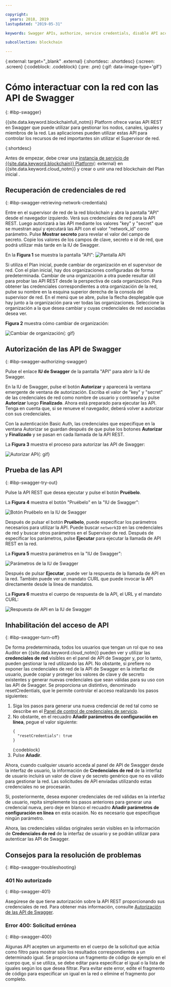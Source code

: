 ```yaml
---

copyright:
  years: 2018, 2019
lastupdated: "2019-05-31"

keywords: Swagger APIs, authorize, service credentials, disable API access, IBM Cloud

subcollection: blockchain

---
```


{:external: target="_blank" .external}
{:shortdesc: .shortdesc}
{:screen: .screen}
{:codeblock: .codeblock}
{:pre: .pre}
{:gif: data-image-type='gif'}

# Cómo interactuar con la red con las API de Swagger
{: #ibp-swagger}

{{site.data.keyword.blockchainfull_notm}} Platform ofrece varias API REST en Swagger que puede utilizar para gestionar los nodos, canales, iguales y miembros de la red. Las aplicaciones pueden utilizar estas API para controlar los recursos de red importantes sin utilizar el Supervisor de red.

{:shortdesc}

Antes de empezar, debe crear una [instancia de servicio de {{site.data.keyword.blockchain}} Platform](https://cloud.ibm.com/catalog/services/ibm-blockchain-5-prod){: external} en {{site.data.keyword.cloud_notm}} y crear o unir una red blockchain del Plan inicial <!--or Enterprise Plan -->.


## Recuperación de credenciales de red
{: #ibp-swagger-retrieving-network-credentials}

Entre en el supervisor de red de la red blockchain y abra la pantalla "API" desde el navegador izquierdo. Verá sus credenciales de red para la API REST. Luego autorizará a las API mediante los valores "key" y "secret" que se muestran aquí y ejecutará las API con el valor "network_id" como parámetro. Pulse **Mostrar secreto** para revelar el valor del campo de secreto. Copie los valores de los campos de clave, secreto e id de red, que podrá utilizar más tarde en la IU de Swagger.

En la **Figura 1** se muestra la pantalla "API":
![Pantalla API](../images/API_screen_starter.png "Pantalla API")

Si utiliza el Plan inicial, puede cambiar de organización en el supervisor de red. Con el plan inicial, hay dos organizaciones configuradas de forma predeterminada. Cambiar de una organización a otra puede resultar útil para probar las API REST desde la perspectiva de cada organización. Para obtener las credenciales correspondientes a otra organización de la red, pulse su nombre en la esquina superior derecha de la consola del supervisor de red. En el menú que se abre, pulse la flecha desplegable que hay junto a la organización para ver todas las organizaciones. Seleccione la organización a la que desea cambiar y cuyas credenciales de red asociadas desea ver.

**Figura 2** muestra cómo cambiar de organización:

![Cambiar de organización](../images/switch_orgs_starter.gif "Cambiar de organización"){: gif}


## Autorización de las API de Swagger
{: #ibp-swagger-authorizing-swagger}

Pulse el enlace **IU de Swagger** de la pantalla "API" para abrir la IU de Swagger.  

En la IU de Swagger, pulse el botón **Autorizar** y aparecerá la ventana emergente de ventana de autorización. Escriba el valor de "key" y "secret" de las credenciales de red como nombre de usuario y contraseña y pulse **Autorizar** luego **Finalizado**. Ahora está preparado para ejecutar las API. Tenga en cuenta que, si se renueve el navegador, deberá volver a autorizar con sus credenciales.

Con la autenticación Basic Auth, las credenciales que especifique en la ventana Autorizar se guardan después de que pulse los botones **Autorizar** y **Finalizado** y se pasan en cada llamada de la API REST.

La **Figura 3** muestra el proceso para autorizar las API de Swagger:

![Autorizar API](../images/swaggerUIAuthorize.gif "Autorizar API"){: gif}


## Prueba de las API
{: #ibp-swagger-try-out}

Pulse la API REST que desea ejecutar y pulse el botón **Pruébelo**.

La **Figura 4** muestra el botón "Pruébelo" en la "IU de Swagger":

![Botón Pruébelo en la IU de Swagger](../images/swaggerUITryItOut.png "Botón Pruébelo en la IU de Swagger")

Después de pulsar el botón **Pruébelo**, puede especificar los parámetros necesarios para utilizar la API. Puede buscar `networkID` en las credenciales de red y buscar otros parámetros en el Supervisor de red. Después de especificar los parámetros, pulse **Ejecutar** para ejecutar la llamada de API REST en la red.

La **Figura 5** muestra parámetros en la "IU de Swagger":

![Parámetros de la IU de Swagger](../images/swaggerUIParams.png "Parámetros de la IU de Swagger")  

Después de pulsar **Ejecutar**, puede ver la respuesta de la llamada de API en la red. También puede ver un mandato CURL que puede invocar la API directamente desde la línea de mandatos.

La **Figura 6** muestra el cuerpo de respuesta de la API, el URL y el mandato CURL:

![Respuesta de API en la IU de Swagger](../images/swaggerUICurlResponse.png "Respuesta de API en la IU de Swagger")    

## Inhabilitación del acceso de API
{: #ibp-swagger-turn-off}

De forma predeterminada, todos los usuarios que tengan un rol que no sea Auditor en {{site.data.keyword.cloud_notm}} pueden ver y utilizar las
**credenciales de red** visibles en el panel de API de Swagger y, por lo tanto, pueden gestionar la red utilizando las API. No obstante, si prefiere no exponer las credenciales de red de la API de Swagger en la interfaz de usuario, puede copiar y proteger los valores de clave y de secreto existentes y generar nuevas credenciales que sean válidas para su uso con las API de Swagger. Se proporciona un distintivo, denominado resetCredentials, que le permite controlar el acceso realizando los pasos siguientes:

1. Siga los pasos para generar una nueva credencial de red tal como se describe en el
[Panel de control de credenciales de servicio](/docs/services/blockchain/howto/create_join_network_with_apis.html#swagger-network-retrieve-id-token).
2. No obstante, en el recuadro **Añadir parámetros de configuración en línea**, pegue el valor siguiente:
   ```
   {
     "resetCredentials": true
   }
   ```
   {:codeblock}
3. Pulse **Añadir**.

Ahora, cuando cualquier usuario acceda al panel de API de Swagger desde la interfaz de usuario, la información de **Credenciales de red** de la interfaz de usuario incluirá un valor de clave y de secreto genérico que no es válido para gestionar la red. Las solicitudes de API enviadas utilizando estas credenciales no se procesarán.  

Si, posteriormente, desea exponer credenciales de red válidas en la interfaz de usuario, repita simplemente los pasos anteriores para generar una credencial nueva, pero deje en blanco el recuadro **Añadir parámetros de configuración en línea** en esta ocasión. No es necesario que especifique ningún parámetro.

Ahora, las credenciales válidas originales serán visibles en la información de **Credenciales de red** de la interfaz de usuario y se podrán utilizar para autenticar las API de Swagger.

## Consejos para la resolución de problemas
{: #ibp-swagger-troubleshooting}

### 401 No autorizado  
{: #ibp-swagger-401}

  Asegúrese de que tiene autorización sobre la API REST proporcionando sus credenciales de red. Para obtener más información, consulte [Autorización de las API de Swagger](/docs/services/blockchain/howto/swagger_apis.html#ibp-swagger-authorizing-swagger).

### Error 400: Solicitud errónea
{: #ibp-swagger-400}

  Algunas API acepten un argumento en el cuerpo de la solicitud que actúa como filtro para mostrar solo los resultados correspondientes a un determinado igual. Se proporciona un fragmento de código de ejemplo en el cuerpo que, si se utiliza, se debe editar para especificar el igual o la lista de iguales según los que desea filtrar. Para evitar este error, edite el fragmento de código para especificar un igual en la red o elimine el fragmento por completo.
